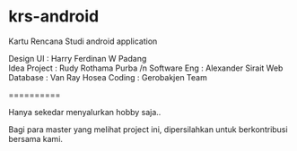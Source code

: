 krs-android
===========

Kartu Rencana Studi android application

Design UI    : Harry Ferdinan W Padang <br>
Idea Project : Rudy Rothama Purba /n
Software Eng : Alexander Sirait
Web Database : Van Ray Hosea
Coding       : Gerobakjen Team

==========

Hanya sekedar menyalurkan hobby saja..

Bagi para master yang melihat project ini, dipersilahkan untuk berkontribusi bersama kami.
